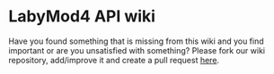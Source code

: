 # LabyMod4 API wiki

Have you found something that is missing from this wiki and you find important or are you unsatisfied with something? Please fork our wiki repository, add/improve it and create a pull request 
<a href="https://github.com/LabyMod/labymod4-api-wiki" target="_blank">here</a>.